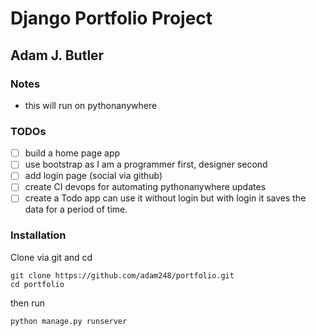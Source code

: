 # Django Portfolio Project

## Adam J. Butler

### Notes

- this will run on pythonanywhere

### TODOs

- [ ] build a home page app
- [ ] use bootstrap as I am a programmer first, designer second
- [ ] add login page (social via github)
- [ ] create CI devops for automating pythonanywhere updates
- [ ] create a Todo app can use it without login but with login it saves the data for a period of time.

### Installation

Clone via git and cd

```
git clone https://github.com/adam248/portfolio.git
cd portfolio
```

then run

```
python manage.py runserver
```
